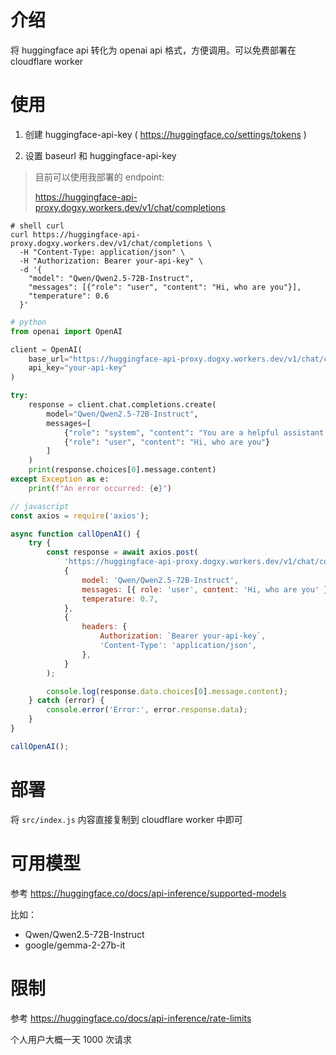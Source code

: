 # 介绍

将 huggingface api 转化为 openai api 格式，方便调用。可以免费部署在 cloudflare worker

# 使用

1. 创建 huggingface-api-key ( https://huggingface.co/settings/tokens )

2. 设置 baseurl 和 huggingface-api-key

> 目前可以使用我部署的 endpoint:
>
> https://huggingface-api-proxy.dogxy.workers.dev/v1/chat/completions

```shell
# shell curl
curl https://huggingface-api-proxy.dogxy.workers.dev/v1/chat/completions \
  -H "Content-Type: application/json" \
  -H "Authorization: Bearer your-api-key" \
  -d '{
    "model": "Qwen/Qwen2.5-72B-Instruct",
    "messages": [{"role": "user", "content": "Hi, who are you"}],
    "temperature": 0.6
  }'

```

```python
# python
from openai import OpenAI

client = OpenAI(
    base_url="https://huggingface-api-proxy.dogxy.workers.dev/v1/chat/completions",
    api_key="your-api-key"
)

try:
    response = client.chat.completions.create(
        model="Qwen/Qwen2.5-72B-Instruct",
        messages=[
            {"role": "system", "content": "You are a helpful assistant."},
            {"role": "user", "content": "Hi, who are you"}
        ]
    )
    print(response.choices[0].message.content)
except Exception as e:
    print(f"An error occurred: {e}")
```

```javascript
// javascript
const axios = require('axios');

async function callOpenAI() {
	try {
		const response = await axios.post(
			'https://huggingface-api-proxy.dogxy.workers.dev/v1/chat/completions',
			{
				model: 'Qwen/Qwen2.5-72B-Instruct',
				messages: [{ role: 'user', content: 'Hi, who are you' }],
				temperature: 0.7,
			},
			{
				headers: {
					Authorization: `Bearer your-api-key`,
					'Content-Type': 'application/json',
				},
			}
		);

		console.log(response.data.choices[0].message.content);
	} catch (error) {
		console.error('Error:', error.response.data);
	}
}

callOpenAI();
```

# 部署

将 `src/index.js` 内容直接复制到 cloudflare worker 中即可

# 可用模型

参考 https://huggingface.co/docs/api-inference/supported-models

比如：

- Qwen/Qwen2.5-72B-Instruct
- google/gemma-2-27b-it

# 限制

参考 https://huggingface.co/docs/api-inference/rate-limits

个人用户大概一天 1000 次请求
